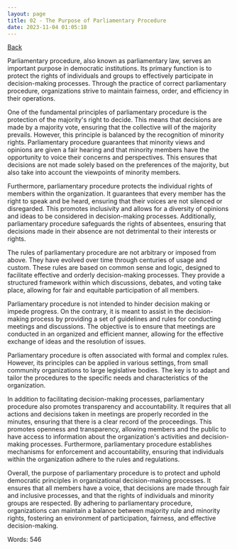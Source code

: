 ```yaml
---
layout: page
title: 02 - The Purpose of Parliamentary Procedure
date: 2023-11-04 01:05:18
---
```


[Back](./)


Parliamentary procedure, also known as parliamentary law, serves an important purpose in democratic institutions. Its primary function is to protect the rights of individuals and groups to effectively participate in decision-making processes. Through the practice of correct parliamentary procedure, organizations strive to maintain fairness, order, and efficiency in their operations.

One of the fundamental principles of parliamentary procedure is the protection of the majority's right to decide. This means that decisions are made by a majority vote, ensuring that the collective will of the majority prevails. However, this principle is balanced by the recognition of minority rights. Parliamentary procedure guarantees that minority views and opinions are given a fair hearing and that minority members have the opportunity to voice their concerns and perspectives. This ensures that decisions are not made solely based on the preferences of the majority, but also take into account the viewpoints of minority members.

Furthermore, parliamentary procedure protects the individual rights of members within the organization. It guarantees that every member has the right to speak and be heard, ensuring that their voices are not silenced or disregarded. This promotes inclusivity and allows for a diversity of opinions and ideas to be considered in decision-making processes. Additionally, parliamentary procedure safeguards the rights of absentees, ensuring that decisions made in their absence are not detrimental to their interests or rights.

The rules of parliamentary procedure are not arbitrary or imposed from above. They have evolved over time through centuries of usage and custom. These rules are based on common sense and logic, designed to facilitate effective and orderly decision-making processes. They provide a structured framework within which discussions, debates, and voting take place, allowing for fair and equitable participation of all members.

Parliamentary procedure is not intended to hinder decision making or impede progress. On the contrary, it is meant to assist in the decision-making process by providing a set of guidelines and rules for conducting meetings and discussions. The objective is to ensure that meetings are conducted in an organized and efficient manner, allowing for the effective exchange of ideas and the resolution of issues.

Parliamentary procedure is often associated with formal and complex rules. However, its principles can be applied in various settings, from small community organizations to large legislative bodies. The key is to adapt and tailor the procedures to the specific needs and characteristics of the organization.

In addition to facilitating decision-making processes, parliamentary procedure also promotes transparency and accountability. It requires that all actions and decisions taken in meetings are properly recorded in the minutes, ensuring that there is a clear record of the proceedings. This promotes openness and transparency, allowing members and the public to have access to information about the organization's activities and decision-making processes. Furthermore, parliamentary procedure establishes mechanisms for enforcement and accountability, ensuring that individuals within the organization adhere to the rules and regulations.

Overall, the purpose of parliamentary procedure is to protect and uphold democratic principles in organizational decision-making processes. It ensures that all members have a voice, that decisions are made through fair and inclusive processes, and that the rights of individuals and minority groups are respected. By adhering to parliamentary procedure, organizations can maintain a balance between majority rule and minority rights, fostering an environment of participation, fairness, and effective decision-making.

Words: 546